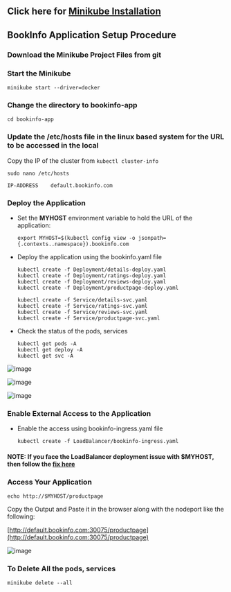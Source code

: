 ## Click here for [Minikube Installation](https://github.com/networked-systems-iith/SDN-CNI-Course/blob/main/minikube/minikube-installation.md)

## BookInfo Application Setup Procedure

### Download the Minikube Project Files from git

### Start the Minikube

`minikube start --driver=docker`

### Change the directory to bookinfo-app

```shell
cd bookinfo-app
```

### Update the /etc/hosts file in the linux based system for the URL to be accessed in the local

Copy the IP of the cluster from `kubectl cluster-info`

`sudo nano /etc/hosts`

```shell
IP-ADDRESS    default.bookinfo.com
```

### Deploy the Application

- Set the **MYHOST** environment variable to hold the URL of the application:
  ```shell
  export MYHOST=$(kubectl config view -o jsonpath={.contexts..namespace}).bookinfo.com
  ```

- Deploy the application using the bookinfo.yaml file
  ```shell
  kubectl create -f Deployment/details-deploy.yaml
  kubectl create -f Deployment/ratings-deploy.yaml
  kubectl create -f Deployment/reviews-deploy.yaml
  kubectl create -f Deployment/productpage-deploy.yaml

  kubectl create -f Service/details-svc.yaml
  kubectl create -f Service/ratings-svc.yaml
  kubectl create -f Service/reviews-svc.yaml
  kubectl create -f Service/productpage-svc.yaml
  ```

- Check the status of the pods, services
  ```shell
  kubectl get pods -A
  kubectl get deploy -A
  kubectl get svc -A
  ```
![image](https://github.com/networked-systems-iith/SDN-CNI-Course/assets/24610167/9aad4b03-1d92-481a-87c5-dfb747109f5d)

![image](https://github.com/networked-systems-iith/SDN-CNI-Course/assets/24610167/160362d8-5473-45df-a1da-aeceb21973d4)

![image](https://github.com/networked-systems-iith/SDN-CNI-Course/assets/24610167/94cec70c-dc20-4f4b-ae05-16f1435913fd)


### Enable External Access to the Application

- Enable the access using bookinfo-ingress.yaml file
  ```shell
  kubectl create -f LoadBalancer/bookinfo-ingress.yaml
  ```

#### NOTE: If you face the LoadBalancer deployment issue with $MYHOST, then follow the [fix here](https://github.com/networked-systems-iith/SDN-CNI-Course/issues/1)

### Access Your Application

```shell
echo http://$MYHOST/productpage
```

Copy the Output and Paste it in the browser along with the nodeport like the following:

[http://default.bookinfo.com:30075/productpage](http://default.bookinfo.com:30075/productpage)

![image](https://github.com/networked-systems-iith/SDN-CNI-Course/assets/24610167/e6e788f7-696e-4c77-992e-042e567ae428)

### To Delete All the pods, services

`minikube delete --all`

